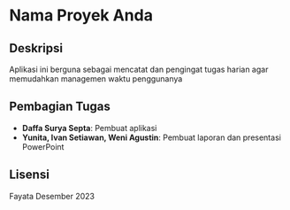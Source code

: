# Nama Proyek Anda

## Deskripsi
Aplikasi ini berguna sebagai mencatat dan pengingat tugas harian agar memudahkan managemen waktu penggunanya

## Pembagian Tugas
- **Daffa Surya Septa**: Pembuat aplikasi
- **Yunita, Ivan Setiawan, Weni Agustin**: Pembuat laporan dan presentasi PowerPoint

## Lisensi
Fayata Desember 2023
